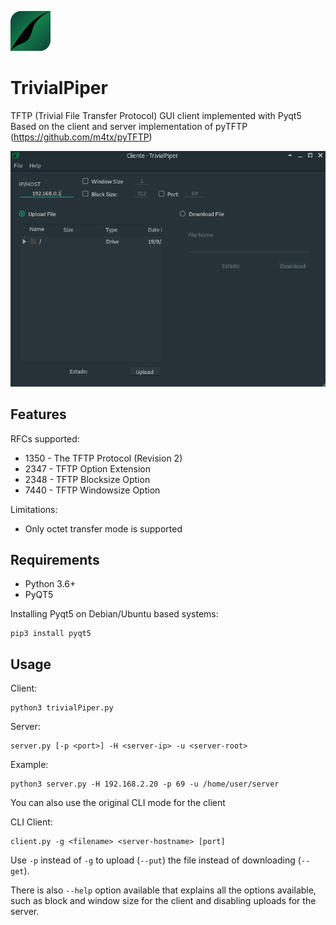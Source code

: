![Screenshot](img/pplogo64.png?raw=true)
# TrivialPiper
TFTP (Trivial File Transfer Protocol) GUI client implemented with Pyqt5 
Based on the client and server implementation of pyTFTP (https://github.com/m4tx/pyTFTP)

![Screenshots](img/trivialpiper-client.png?raw=true)

## Features
RFCs supported:
* 1350 - The TFTP Protocol (Revision 2)
* 2347 - TFTP Option Extension
* 2348 - TFTP Blocksize Option
* 7440 - TFTP Windowsize Option


Limitations:
* Only octet transfer mode is supported

## Requirements
* Python 3.6+
* PyQT5

Installing Pyqt5 on Debian/Ubuntu based systems:
```sudo apt install python3-pip
pip3 install pyqt5
```


## Usage

Client:
```
python3 trivialPiper.py
```
Server:
```
server.py [-p <port>] -H <server-ip> -u <server-root>
```
Example:
```
python3 server.py -H 192.168.2.20 -p 69 -u /home/user/server
```

You can also use the original CLI mode for the client

CLI Client:
```
client.py -g <filename> <server-hostname> [port]
```
Use `-p` instead of `-g` to upload (`--put`) the file instead of downloading
(`--get`).



There is also `--help` option available that explains all the options
available, such as block and window size for the client and disabling uploads
for the server.
